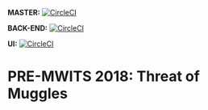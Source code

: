**MASTER:** [![CircleCI](https://circleci.com/gh/premwits/premwits-2018/tree/master.svg?style=svg)](https://circleci.com/gh/premwits/premwits-2018/tree/master)

**BACK-END:** [![CircleCI](https://circleci.com/gh/premwits/premwits-2018/tree/back-end.svg?style=svg)](https://circleci.com/gh/premwits/premwits-2018/tree/back-end)

**UI:** [![CircleCI](https://circleci.com/gh/premwits/premwits-2018/tree/ui-guy.svg?style=svg)](https://circleci.com/gh/premwits/premwits-2018/tree/ui-guy)

# PRE-MWITS 2018: Threat of Muggles
